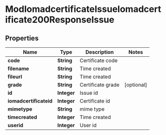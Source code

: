 

# ModIomadcertificateIssueIomadcertificate200ResponseIssue


## Properties

| Name | Type | Description | Notes |
|------------ | ------------- | ------------- | -------------|
|**code** | **String** | Certificate code |  |
|**filename** | **String** | Time created |  |
|**fileurl** | **String** | Time created |  |
|**grade** | **String** | Certificate grade |  [optional] |
|**id** | **Integer** | Issue id |  |
|**iomadcertificateid** | **Integer** | Certificate id |  |
|**mimetype** | **String** | mime type |  |
|**timecreated** | **Integer** | Time created |  |
|**userid** | **Integer** | User id |  |



